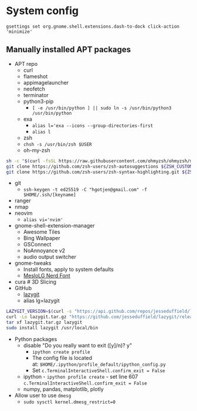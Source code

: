 # System config
`gsettings set org.gnome.shell.extensions.dash-to-dock click-action 'minimize'`

## Manually installed APT packages

- APT repo
  - curl
  - flameshot
  - appimagelauncher
  - neofetch
  - terminator
  - python3-pip
    - `[ -e /usr/bin/python ] || sudo ln -s /usr/bin/python3 /usr/bin/python`
  - exa
    - `alias l='exa --icons --group-directories-first`
    - `alias l`
   - zsh
    - `chsh -s /usr/bin/zsh $USER`
   - oh-my-zsh

```sh
sh -c "$(curl -fsSL https://raw.githubusercontent.com/ohmyzsh/ohmyzsh/master/tools/install.sh)"
git clone https://github.com/zsh-users/zsh-autosuggestions ${ZSH_CUSTOM:-~/.oh-my-zsh/custom}/plugins/zsh-autosuggestions
git clone https://github.com/zsh-users/zsh-syntax-highlighting.git ${ZSH_CUSTOM:-~/.ohmy-zsh/custom}/plugins/zsh-syntax-highlighting
```

  - git
    - `ssh-keygen -t ed25519 -C "hgotjen@gmail.com" -f $HOME/.ssh/[keyname]`
  - ranger
  - nmap
  - neovim
    - `alias vi='nvim'`
  - gnome-shell-extension-manager
    - Awesome Tiles
    - Bing Wallpaper
    - GSConnect
    - NoAnnoyance v2
    - audio output switcher
  - gnome-tweaks
    - Install fonts, apply to system defaults
    - [MesloLG Nerd Font](https://github.com/ryanoasis/nerd-fonts/releases/download/v3.2.0/Meslo.zip)
  - cura  # 3D Slicing
- GitHub
  - [lazygit](https://github.com/jesseduffield/lazygit)
  - alias lg=lazygit

```bash
LAZYGIT_VERSION=$(curl -s "https://api.github.com/repos/jesseduffield/lazygit/releases/latest" | grep -Po '"tag_name": "v\K[^"]*')
curl -Lo lazygit.tar.gz "https://github.com/jesseduffield/lazygit/releases/latest/download/lazygit_${LAZYGIT_VERSION}_Linux_x86_64.tar.gz"
tar xf lazygit.tar.gz lazygit
sudo install lazygit /usr/local/bin
```
- Python packages
  - disable "Do you really want to exit ([y]/n)? y"
	  - `ipython create profile`
	  - The config file is located at: `$HOME/.ipython/profile_default/ipython_config.py`
	  - Set `c.TerminalInteractiveShell.confirm_exit = False`
  - ipython
		  - `ipython profile create`
		  - set line 607 `c.TerminalInteractiveShell.confirm_exit = False`
  - numpy, pandas, matplotlib, plotly
- Allow user to use `dmesg`
	- `sudo sysctl kernel.dmesg_restrict=0`
